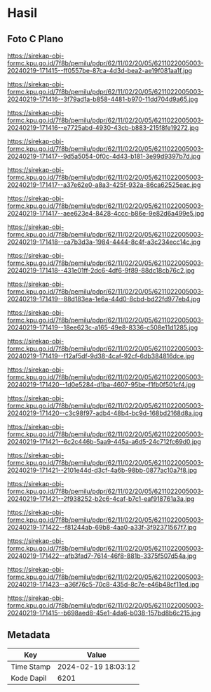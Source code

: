 # Hasil

## Foto C Plano

https://sirekap-obj-formc.kpu.go.id/7f8b/pemilu/pdpr/62/11/02/20/05/6211022005003-20240219-171415--ff0557be-87ca-4d3d-bea2-ae19f081aa1f.jpg

https://sirekap-obj-formc.kpu.go.id/7f8b/pemilu/pdpr/62/11/02/20/05/6211022005003-20240219-171416--3f79ad1a-b858-4481-b970-11dd704d9a65.jpg

https://sirekap-obj-formc.kpu.go.id/7f8b/pemilu/pdpr/62/11/02/20/05/6211022005003-20240219-171416--e7725abd-4930-43cb-b883-215f8fe19272.jpg

https://sirekap-obj-formc.kpu.go.id/7f8b/pemilu/pdpr/62/11/02/20/05/6211022005003-20240219-171417--9d5a5054-0f0c-4d43-b181-3e99d9397b7d.jpg

https://sirekap-obj-formc.kpu.go.id/7f8b/pemilu/pdpr/62/11/02/20/05/6211022005003-20240219-171417--a37e62e0-a8a3-425f-932a-86ca62525eac.jpg

https://sirekap-obj-formc.kpu.go.id/7f8b/pemilu/pdpr/62/11/02/20/05/6211022005003-20240219-171417--aee623e4-8428-4ccc-b86e-9e82d6a499e5.jpg

https://sirekap-obj-formc.kpu.go.id/7f8b/pemilu/pdpr/62/11/02/20/05/6211022005003-20240219-171418--ca7b3d3a-1984-4444-8c4f-a3c234ecc14c.jpg

https://sirekap-obj-formc.kpu.go.id/7f8b/pemilu/pdpr/62/11/02/20/05/6211022005003-20240219-171418--431e01ff-2dc6-4df6-9f89-88dc18cb76c2.jpg

https://sirekap-obj-formc.kpu.go.id/7f8b/pemilu/pdpr/62/11/02/20/05/6211022005003-20240219-171419--88d183ea-1e6a-44d0-8cbd-bd22fd977eb4.jpg

https://sirekap-obj-formc.kpu.go.id/7f8b/pemilu/pdpr/62/11/02/20/05/6211022005003-20240219-171419--18ee623c-a165-49e8-8336-c508e11d1285.jpg

https://sirekap-obj-formc.kpu.go.id/7f8b/pemilu/pdpr/62/11/02/20/05/6211022005003-20240219-171419--f12af5df-9d38-4caf-92cf-6db384816dce.jpg

https://sirekap-obj-formc.kpu.go.id/7f8b/pemilu/pdpr/62/11/02/20/05/6211022005003-20240219-171420--1d0e5284-d1ba-4607-95be-f1fb0f501cf4.jpg

https://sirekap-obj-formc.kpu.go.id/7f8b/pemilu/pdpr/62/11/02/20/05/6211022005003-20240219-171420--c3c98f97-adb4-48b4-bc9d-168bd2168d8a.jpg

https://sirekap-obj-formc.kpu.go.id/7f8b/pemilu/pdpr/62/11/02/20/05/6211022005003-20240219-171421--6c2c446b-5aa9-445a-a6d5-24c712fc69d0.jpg

https://sirekap-obj-formc.kpu.go.id/7f8b/pemilu/pdpr/62/11/02/20/05/6211022005003-20240219-171421--2101e44d-d3cf-4a6b-98bb-0877ac10a7f8.jpg

https://sirekap-obj-formc.kpu.go.id/7f8b/pemilu/pdpr/62/11/02/20/05/6211022005003-20240219-171421--2f938252-b2c6-4caf-b7c1-eaf918761a3a.jpg

https://sirekap-obj-formc.kpu.go.id/7f8b/pemilu/pdpr/62/11/02/20/05/6211022005003-20240219-171422--f81244ab-69b8-4aa0-a33f-3f92371567f7.jpg

https://sirekap-obj-formc.kpu.go.id/7f8b/pemilu/pdpr/62/11/02/20/05/6211022005003-20240219-171422--afb3fad7-7614-46f8-881b-3375f507d54a.jpg

https://sirekap-obj-formc.kpu.go.id/7f8b/pemilu/pdpr/62/11/02/20/05/6211022005003-20240219-171423--a36f76c5-70c8-435d-8c7e-e46b48cf11ed.jpg

https://sirekap-obj-formc.kpu.go.id/7f8b/pemilu/pdpr/62/11/02/20/05/6211022005003-20240219-171415--b698aed8-45e1-4da6-b038-157bd8b6c215.jpg


## Metadata

| Key        | Value               |
| ---------- | ------------------- |
| Time Stamp | 2024-02-19 18:03:12 |
| Kode Dapil | 6201                |




